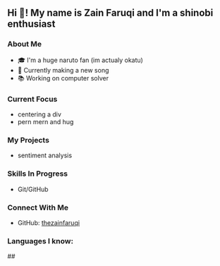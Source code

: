 <h2 align="left">Hi 👋! My name is Zain Faruqi and I'm a shinobi enthusiast</h2>

### About Me
- 🎓 I'm a huge naruto fan (im actualy okatu)
- 🌱 Currently making a new song
- 📚 Working on computer solver

### Current Focus
- centering a div
- pern mern and hug 
 
### My Projects
- sentiment analysis

### Skills In Progress
- Git/GitHub

### Connect With Me
- GitHub: [thezainfaruqi](https://github.com/thezainfaruqi)

####



###

<h3 align="left">Languages I know:</h3>
<div align="left">
 ##<img width="15" />
  <!-- Add more languages here if needed -->
</div>

###

<div align="left">
</div>

##

<br clear="both">
